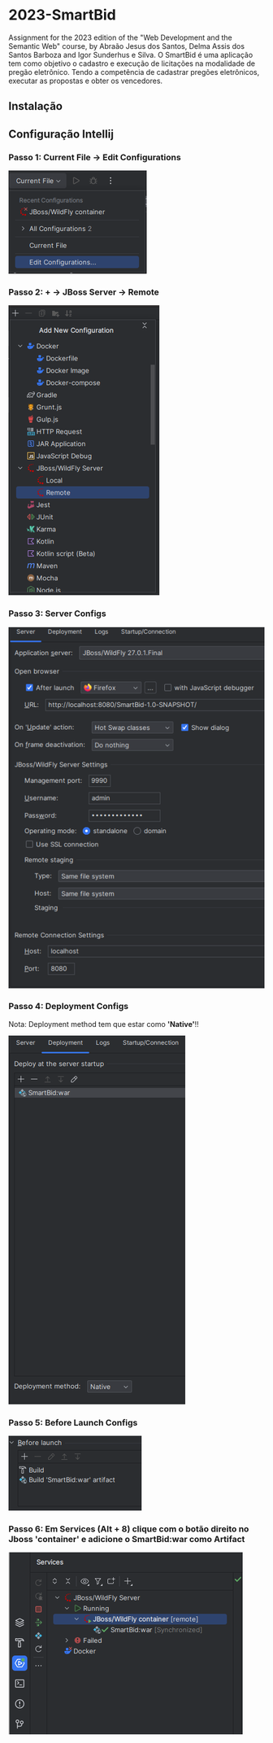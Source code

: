 # 2023-SmartBid
Assignment for the 2023 edition of the "Web Development and the Semantic Web" course, by Abraão Jesus dos Santos, Delma Assis dos Santos Barboza and Igor Sunderhus e Silva.
O SmartBid é uma aplicação tem como objetivo o cadastro e execução de licitações na modalidade de pregão eletrônico. Tendo a competência de cadastrar pregões eletrônicos, executar as propostas e obter os vencedores.

## Instalação

## Configuração Intellij


### Passo 1: Current File -> Edit Configurations

![Passo 1](pics/passo1.png)

### Passo 2: + -> JBoss Server -> Remote

![Passo 2](pics/passo2.png)

### Passo 3: Server Configs

![Server-Configs](pics/server-config.png)

### Passo 4: Deployment Configs

Nota: Deployment method tem que estar como **'Native'**!!

![What is this](pics/deployment-config.png)

### Passo 5: Before Launch Configs

![What is this](pics/before-launch-config.png)

### Passo 6: Em Services (Alt + 8) clique com o botão direito no Jboss 'container' e adicione o SmartBid:war como Artifact

![What is this](pics/artifacts.png)

